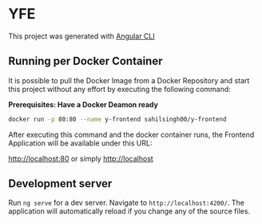 # YFE

This project was generated with [Angular CLI](https://github.com/angular/angular-cli)

## Running per Docker Container
It is possible to pull the Docker Image from a Docker Repository and start this project without any effort by executing the following command:

**Prerequisites: Have a Docker Deamon ready**
```bash
docker run -p 80:80 --name y-frontend sahilsingh00/y-frontend
```

After executing this command and the docker container runs, the Frontend Application will be available under this URL:

[http://localhost:80](http://localhost:80) or simply [http://localhost](http://localhost)

## Development server

Run `ng serve` for a dev server. Navigate to `http://localhost:4200/`. The application will automatically reload if you change any of the source files.
